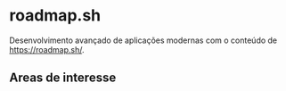 # roadmap.sh

Desenvolvimento avançado de aplicações modernas com o conteúdo de https://roadmap.sh/.

## Areas de interesse


